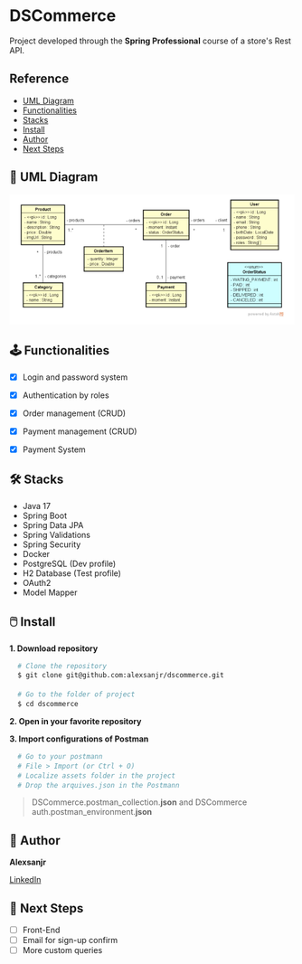 
# DSCommerce

Project developed through the **Spring Professional** course of a store's Rest API.


## Reference

 - <a href="#-uml-diagram">UML Diagram</a>
 - <a href="#-functionalities">Functionalities</a>
 - <a href="#-stacks">Stacks</a>
 - <a href="#-install">Install</a>
 - <a href="#-author">Author</a>
 - <a href="#-next-steps">Next Steps</a>


## 📗 UML Diagram

![UML Diagram](./assets/uml-diagram.png)

## 🕹️ Functionalities

- [x]  Login and password system
- [x]  Authentication by roles 
- [x]  Order management (CRUD)
- [x]  Payment management (CRUD)
- [x]  Payment System



## 🛠️ Stacks

- Java 17
- Spring Boot
- Spring Data JPA
- Spring Validations
- Spring Security
- Docker
- PostgreSQL (Dev profile)
- H2 Database (Test profile)
- OAuth2
- Model Mapper

## 🖱️ Install

**1. Download repository**

```bash
  # Clone the repository
  $ git clone git@github.com:alexsanjr/dscommerce.git

  # Go to the folder of project
  $ cd dscommerce
```
**2. Open in your favorite repository**


**3. Import configurations of Postman**
```bash
  # Go to your postmann
  # File > Import (or Ctrl + O)
  # Localize assets folder in the project
  # Drop the arquives.json in the Postmann
```
> DSCommerce.postman_collection.**json** and DSCommerce auth.postman_environment.**json** 
    
## 🧭 Author

**Alexsanjr**

[LinkedIn](https://www.linkedin.com/in/alexsanjr/)


## 🔬 Next Steps

- [ ]  Front-End
- [ ]  Email for sign-up confirm
- [ ]  More custom queries
